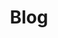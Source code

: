 ---
title: Blog
menu:
  main:
    identifier: blog
    weight: 1
    params:
      icon:
        vendor: fas
        name: blog
---